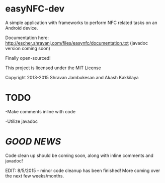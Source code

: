 easyNFC-dev
===========

A simple application with frameworks to perform NFC related tasks on an Android device.

Documentation here: http://escher.shravanj.com/files/easynfc/documentation.txt (javadoc version coming soon)

Finally open-sourced!


This project is licensed under the MIT License

Copyright 2013-2015 Shravan Jambukesan and Akash Kakkilaya

TODO
============
-Make comments inline with code

-Utilize javadoc

***GOOD NEWS***
===============
Code clean up should be coming soon, along with inline comments and javadoc!

EDIT: 8/5/2015 - minor code cleanup has been finished! More coming over the next few weeks/months. 
